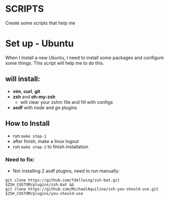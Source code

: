 # SCRIPTS
Create some scripts that help me

# Set up - Ubuntu 
When I install a new Ubuntu, I need to install some packages and configure some things. This script will help me to do this.

## will install:
- **vim**, **curl**, **git**
- **zsh** and **oh-my-zsh**
    - will clear your zshrc file and fill with configs 
- **asdf** with *node* and *go* plugins

## How to Install

- run `make step-1`
- after finish, make a linux logout
- run `make step-2` to finish installation

### Need to fix:
- Not installing 2 asdf plugins, need to run manually:
```
git clone https://github.com/fdellwing/zsh-bat.git $ZSH_CUSTOM/plugins/zsh-bat &&
git clone https://github.com/MichaelAquilina/zsh-you-should-use.git $ZSH_CUSTOM/plugins/you-should-use
```
